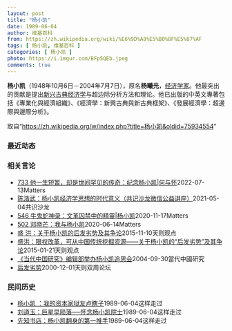 ```yaml
---
layout: post
title: "杨小凯"
date: 1989-06-04
author: 维基百科
from: https://zh.wikipedia.org/wiki/%E6%9D%A8%E5%B0%8F%E5%87%AF
tags: [ 杨小凯, 维基百科 ]
categories: [ 杨小凯 ]
photo: https://i.imgur.com/BFp5QEb.jpeg
comments: true
---
```

<div class="mw-parser-output">
<p><b>杨小凯</b>（1948年10月6日－2004年7月7日），原名<b>杨曦光</b>，<a href="/wiki/%E7%BB%8F%E6%B5%8E%E5%AD%A6%E5%AE%B6" title="经济学家">经济学家</a>。他最突出的贡献是提出<a href="/wiki/%E6%96%B0%E5%85%B4%E5%8F%A4%E5%85%B8%E7%BB%8F%E6%B5%8E%E5%AD%A6" class="mw-redirect" title="新兴古典经济学">新兴古典经济学</a>与超边际分析方法和理论。他已出版的中英文專著包括《專業化與經濟組織》、《經濟學：新興古典與新古典框架》、《發展經濟學：超邊際與邊際分析》。
</p>
</div><!--esi <esi:include src="/esitest-fa8a495983347898/content" /> --><noscript><img src="//zh.wikipedia.org/wiki/Special:CentralAutoLogin/start?type=1x1" alt="" title="" width="1" height="1" style="border: none; position: absolute;"></noscript>
<div class="printfooter" data-nosnippet="">取自“<a dir="ltr" href="https://zh.wikipedia.org/w/index.php?title=杨小凯&amp;oldid=75934554">https://zh.wikipedia.org/w/index.php?title=杨小凯&amp;oldid=75934554</a>”</div><div id="recent-news"><h3>最近动态</h3><ul></ul></div><div id="open-opinion"><h3>相关言论</h3><ul><li><a href="https://nodebe4.github.io/opinion/2022-07-13/733-%E4%BB%96%E4%B8%80%E7%94%9F%E7%9F%AD%E6%9A%82-%E5%8D%B4%E6%98%AF%E4%B8%96%E9%97%B4%E7%BD%95%E8%A7%81%E7%9A%84%E4%BC%A0%E5%A5%87-%E7%BA%AA%E5%BF%B5%E6%9D%A8%E5%B0%8F%E5%87%AF-%E4%BD%95%E4%B8%8E%E6%80%80/" title="野兽爱智慧">733 他一生短暂，却是世间罕见的传奇：纪念杨小凯|何与怀</a><time>2022-07-13</time><a class="tag">Matters</a></li>
<li><a href="https://nodebe4.github.io/opinion/2021-05-04/%E9%99%88%E6%B5%A9%E6%AD%A6-%E6%9D%A8%E5%B0%8F%E5%87%AF%E7%BB%8F%E6%B5%8E%E5%AD%A6%E6%80%9D%E6%83%B3%E7%9A%84%E6%97%B6%E4%BB%A3%E6%84%8F%E4%B9%89-%E5%85%B1%E8%AF%86%E6%B2%99%E9%BE%99%E5%BE%AE%E4%BF%A1%E5%85%AC%E7%9B%8A%E8%AE%B2%E5%BA%A7/" title="共识沙龙">陈浩武：杨小凯经济学思想的时代意义（共识沙龙微信公益讲座）</a><time>2021-05-04</time><a class="tag">共识沙龙</a></li>
<li><a href="https://nodebe4.github.io/opinion/2020-11-17/546-%E7%89%9B%E9%AC%BC%E8%9B%87%E7%A5%9E%E5%BD%95-%E6%96%87%E9%9D%A9%E5%9B%9A%E7%A6%81%E4%B8%AD%E7%9A%84%E7%B2%BE%E9%9D%88-%E6%9D%A8%E5%B0%8F%E5%87%AF/" title="野兽爱智慧">546 牛鬼蛇神录：文革囚禁中的精靈|杨小凯</a><time>2020-11-17</time><a class="tag">Matters</a></li>
<li><a href="https://nodebe4.github.io/opinion/2020-06-14/502-%E9%82%93%E6%99%93%E8%8A%92-%E6%88%91%E4%B8%8E%E6%9D%A8%E5%B0%8F%E5%87%AF/" title="野兽爱智慧">502 邓晓芒：我与杨小凯</a><time>2020-06-14</time><a class="tag">Matters</a></li>
<li><a href="https://nodebe4.github.io/opinion/2015-11-10/%E7%9B%9B-%E6%B4%AA-%E5%85%B3%E4%BA%8E%E6%9D%A8%E5%B0%8F%E5%87%AF%E7%9A%84%E5%90%8E%E5%8F%91%E5%8A%A3%E5%8A%BF%E5%8F%8A%E5%85%B6%E4%BA%89%E8%AE%BA/" title="盛洪">盛 洪：关于杨小凯的后发劣势及其争论</a><time>2015-11-10</time><a class="tag">天则观点</a></li>
<li><a href="https://nodebe4.github.io/opinion/2015-01-21/%E7%9B%9B%E6%B4%AA-%E9%99%90%E6%9D%83%E6%94%B9%E9%9D%A9-%E5%8F%AF%E4%BB%8E%E4%B8%AD%E5%9B%BD%E4%BC%A0%E7%BB%9F%E6%8C%96%E6%8E%98%E8%B5%84%E6%BA%90-%E5%85%B3%E4%BA%8E%E6%9D%A8%E5%B0%8F%E5%87%AF%E7%9A%84-%E5%90%8E%E5%8F%91%E5%8A%A3%E5%8A%BF-%E5%8F%8A%E5%85%B6%E4%BA%89%E8%AE%BA/" title="盛洪">盛洪：限权改革，可从中国传统挖掘资源——关于杨小凯的“后发劣势”及其争论</a><time>2015-01-21</time><a class="tag">天则观点</a></li>
<li><a href="https://nodebe4.github.io/opinion/2004-09-30/%E5%BD%93%E4%BB%A3%E4%B8%AD%E5%9B%BD%E7%A0%94%E7%A9%B6-%E7%BC%96%E8%BE%91%E9%83%A8%E4%B8%BE%E5%8A%9E%E6%9D%A8%E5%B0%8F%E5%87%AF%E8%BF%BD%E6%80%9D%E4%BC%9A/" title="本刊编辑部">《当代中国研究》编辑部举办杨小凯追思会</a><time>2004-09-30</time><a class="tag">當代中國研究</a></li>
<li><a href="https://nodebe4.github.io/opinion/2000-12-01/%E5%90%8E%E5%8F%91%E5%8A%A3%E5%8A%BF/" title="杨小凯">后发劣势</a><time>2000-12-01</time><a class="tag">天则双周论坛</a></li>
</ul></div><div id="mjls-record"><h3>民间历史</h3><ul><li><a href="https://nodebe4.github.io/mjlsh/1989-06-04/%E6%9D%A8%E5%B0%8F%E5%87%AF-%E6%88%91%E7%9A%84%E8%B5%84%E6%9C%AC%E5%AE%B6%E7%8B%B1%E5%8F%8B%E5%8D%A2%E7%9E%8E%E5%AD%90/" title="杨小凯">杨小凯 ：我的资本家狱友卢瞎子</a><time>1989-06-04</time><a class="tag">这样走过</a></li>
<li><a href="https://nodebe4.github.io/mjlsh/1989-06-04/%E5%88%98%E9%81%93%E7%8E%89-%E5%B7%A8%E6%98%9F%E6%97%A9%E9%99%A8%E8%90%BD-%E6%80%80%E5%BF%B5%E6%9D%A8%E5%B0%8F%E5%87%AF%E9%99%A2%E5%A3%AB/" title="刘道玉">刘道玉：巨星早陨落──怀念杨小凯院士</a><time>1989-06-04</time><a class="tag">这样走过</a></li>
<li><a href="https://nodebe4.github.io/mjlsh/1989-06-04/%E5%85%88%E7%9F%A5%E4%B9%A6%E5%BA%97-%E6%9D%A8%E5%B0%8F%E5%87%AF%E7%BF%BB%E8%BA%AB%E7%9A%84%E7%AC%AC%E4%B8%80%E6%8E%A8%E6%89%8B/" title="先知书店">先知书店：杨小凯翻身的第一推手</a><time>1989-06-04</time><a class="tag">这样走过</a></li>
</ul></div>